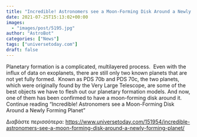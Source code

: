 ```yaml
---
title: "Incredible! Astronomers see a Moon-Forming Disk Around a Newly Forming Planet"
date: 2021-07-25T15:13:02+00:00
images:
  - "images/post/5195.jpg"
author: "AstroBot"
categories: ["News"]
tags: ["universetoday.com"]
draft: false
---
```


Planetary formation is a complicated, multilayered process.  Even with the influx of data on exoplanets, there are still only two known planets that are not yet fully formed.  Known as PDS 70b and PDS 70c, the two planets, which were originally found by the Very Large Telescope, are some of the best objects we have to flesh out our planetary formation models. And now, one of them has been confirmed to have a moon-forming disk around it. Continue reading “Incredible! Astronomers see a Moon-Forming Disk Around a Newly Forming Planet” 

Διαβάστε περισσότερα: https://www.universetoday.com/151954/incredible-astronomers-see-a-moon-forming-disk-around-a-newly-forming-planet/
